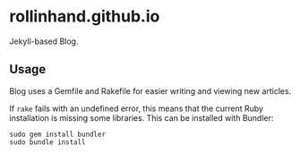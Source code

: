 # rollinhand.github.io
Jekyll-based Blog.

## Usage
Blog uses a Gemfile and Rakefile for easier writing and viewing new
articles.

If `rake` fails with an undefined error, this means that the current Ruby installation
is missing some libraries. This can be installed with Bundler:

```
sudo gem install bundler
sudo bundle install
```